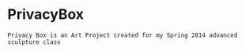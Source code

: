 PrivacyBox
==========
    Privacy Box is an Art Project created for my Spring 2014 advanced sculpture class


